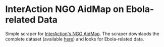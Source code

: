 # InterAction NGO AidMap on Ebola-related Data
Simple scraper for [InterAction's NGO AidMap](http://ngoaidmap.org/). The scraper downlaods the complete dataset (available [here](http://ngoaidmap.org/sites/download/12.csv)) and looks for Ebola-related data.